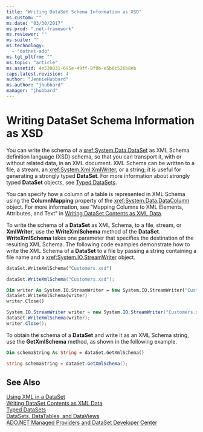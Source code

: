 ```yaml
---
title: "Writing DataSet Schema Information as XSD"
ms.custom: ""
ms.date: "03/30/2017"
ms.prod: ".net-framework"
ms.reviewer: ""
ms.suite: ""
ms.technology: 
  - "dotnet-ado"
ms.tgt_pltfrm: ""
ms.topic: "article"
ms.assetid: 4e530831-695e-49ff-8f0b-e5b0c526b8eb
caps.latest.revision: 4
author: "JennieHubbard"
ms.author: "jhubbard"
manager: "jhubbard"
---
```

# Writing DataSet Schema Information as XSD
You can write the schema of a <xref:System.Data.DataSet> as XML Schema definition language (XSD) schema, so that you can transport it, with or without related data, in an XML document. XML Schema can be written to a file, a stream, an <xref:System.Xml.XmlWriter>, or a string; it is useful for generating a strongly typed **DataSet**. For more information about strongly typed **DataSet** objects, see [Typed DataSets](../../../../../docs/framework/data/adonet/dataset-datatable-dataview/typed-datasets.md).  
  
 You can specify how a column of a table is represented in XML Schema using the **ColumnMapping** property of the <xref:System.Data.DataColumn> object. For more information, see "Mapping Columns to XML Elements, Attributes, and Text" in [Writing DataSet Contents as XML Data](../../../../../docs/framework/data/adonet/dataset-datatable-dataview/writing-dataset-contents-as-xml-data.md).  
  
 To write the schema of a **DataSet** as XML Schema, to a file, stream, or **XmlWriter**, use the **WriteXmlSchema** method of the **DataSet**. **WriteXmlSchema** takes one parameter that specifies the destination of the resulting XML Schema. The following code examples demonstrate how to write the XML Schema of a **DataSet** to a file by passing a string containing a file name and a <xref:System.IO.StreamWriter> object.  
  
```vb  
dataSet.WriteXmlSchema("Customers.xsd")  
```  
  
```csharp  
dataSet.WriteXmlSchema("Customers.xsd");  
```  
  
```vb  
Dim writer As System.IO.StreamWriter = New System.IO.StreamWriter("Customers.xsd")  
dataSet.WriteXmlSchema(writer)  
writer.Close()  
```  
  
```csharp  
System.IO.StreamWriter writer = new System.IO.StreamWriter("Customers.xsd");  
dataSet.WriteXmlSchema(writer);  
writer.Close();  
```  
  
 To obtain the schema of a **DataSet** and write it as an XML Schema string, use the **GetXmlSchema** method, as shown in the following example.  
  
```vb  
Dim schemaString As String = dataSet.GetXmlSchema()  
```  
  
```csharp  
string schemaString = dataSet.GetXmlSchema();  
```  
  
## See Also  
 [Using XML in a DataSet](../../../../../docs/framework/data/adonet/dataset-datatable-dataview/using-xml-in-a-dataset.md)   
 [Writing DataSet Contents as XML Data](../../../../../docs/framework/data/adonet/dataset-datatable-dataview/writing-dataset-contents-as-xml-data.md)   
 [Typed DataSets](../../../../../docs/framework/data/adonet/dataset-datatable-dataview/typed-datasets.md)   
 [DataSets, DataTables, and DataViews](../../../../../docs/framework/data/adonet/dataset-datatable-dataview/index.md)   
 [ADO.NET Managed Providers and DataSet Developer Center](http://go.microsoft.com/fwlink/?LinkId=217917)
